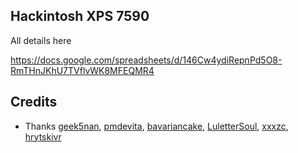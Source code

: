 ## Hackintosh XPS 7590

All details here

https://docs.google.com/spreadsheets/d/146Cw4ydiRepnPd5O8-RmTHnJKhU7TVflvWK8MFEQMR4


## Credits

- Thanks 
  [geek5nan](https://github.com/geek5nan/Hackintosh-XPS7590),
  [pmdevita](https://github.com/pmdevita/XPS15-7590-Hackintosh),
  [bavariancake](https://github.com/bavariancake/XPS9570-macOS), 
  [LuletterSoul](https://github.com/LuletterSoul/Dell-XPS-15-9570-macOS-Mojave),
  [xxxzc](https://github.com/xxxzc/xps15-9570-macos),
  [hrytskivr](https://github.com/hrytskivr/rba-hackintosh/)
